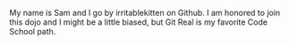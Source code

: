 My name is Sam and I go by irritablekitten on Github. I am honored to join this dojo and I might be a little biased, but Git Real is my favorite Code School path.